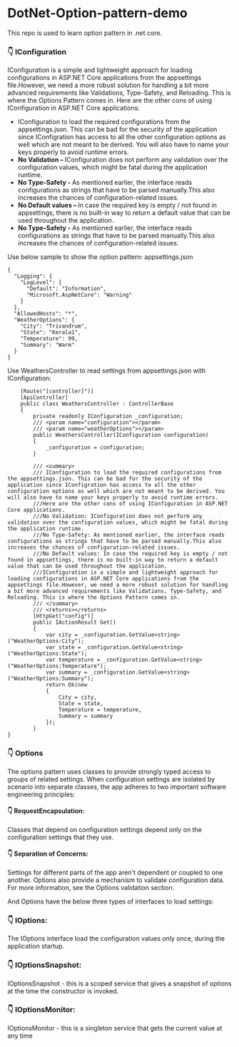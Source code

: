 # DotNet-Option-pattern-demo
This repo is used to learn option pattern in .net core.

### 👇 IConfiguration
IConfiguration is a simple and lightweight approach for loading configurations in ASP.NET Core applications from the appsettings file.However, we need a more robust solution for handling a bit more advanced requirements like Validations, Type-Safety, and Reloading. This is where the Options Pattern comes in.
Here are the other cons of using IConfiguration in ASP.NET Core applications:
<ul>
  <li>IConfiguration to load the required configurations from the appsettings.json. This can be bad for the security of the application since IConfigration has access to all the other configuration options as well which are not meant to be derived. You will also have to name your keys properly to avoid runtime errors.</li>
  <li><strong>No Validation – </strong>IConfiguration does not perform any validation over the configuration values, which might be fatal during the application runtime.</li>
  <li><strong>No Type-Safety - </strong>As mentioned earlier, the interface reads configurations as strings that have to be parsed manually.This also increases the chances of configuration-related issues.</li>
  <li><strong>No Default values – </strong>In case the required key is empty / not found in appsettings, there is no built-in way to return a default value that can be used throughout the application.</li>
  <li><strong>No Type-Safety - </strong>As mentioned earlier, the interface reads configurations as strings that have to be parsed manually.This also increases the chances of configuration-related issues.</li>
</ul>
Use below sample to show the option pattern:
appsettings.json

```
{
  "Logging": {
    "LogLevel": {
      "Default": "Information",
      "Microsoft.AspNetCore": "Warning"
    }
  },
  "AllowedHosts": "*",
  "WeatherOptions": {
    "City": "Trivandrum",
    "State": "Kerala1",
    "Temperature": 99,
    "Summary": "Warm"
  }
}
```
Use WeathersController to read settings from appsettings.json with IConfiguration:

```
    [Route("[controller]")]
    [ApiController]
    public class WeathersController : ControllerBase
    {
        private readonly IConfiguration _configuration;
        /// <param name="configuration"></param>
        /// <param name="weatherOptions"></param>
        public WeathersController(IConfiguration configuration)
        {
            _configuration = configuration;
        }

        /// <summary>
        /// IConfiguration to load the required configurations from the appsettings.json. This can be bad for the security of the application since IConfigration has access to all the other configuration options as well which are not meant to be derived. You will also have to name your keys properly to avoid runtime errors.
        ///Here are the other cons of using IConfiguration in ASP.NET Core applications.
        ///No Validation: IConfiguration does not perform any validation over the configuration values, which might be fatal during the application runtime.
        ///No Type-Safety: As mentioned earlier, the interface reads configurations as strings that have to be parsed manually.This also increases the chances of configuration-related issues.
        ///No Default values: In case the required key is empty / not found in appsettings, there is no built-in way to return a default value that can be used throughout the application.
        ///IConfiguration is a simple and lightweight approach for loading configurations in ASP.NET Core applications from the appsettings file.However, we need a more robust solution for handling a bit more advanced requirements like Validations, Type-Safety, and Reloading. This is where the Options Pattern comes in.
        /// </summary>
        /// <returns></returns>
        [HttpGet("config")]
        public IActionResult Get()
        {
            var city = _configuration.GetValue<string>("WeatherOptions:City");
            var state = _configuration.GetValue<string>("WeatherOptions:State");
            var temperature = _configuration.GetValue<string>("WeatherOptions:Temperature");
            var summary = _configuration.GetValue<string>("WeatherOptions:Summary");
            return Ok(new
            {
                City = city,
                State = state,
                Temperature = temperature,
                Summary = summary
            });
        }
}
```
### 👇 Options
The options pattern uses classes to provide strongly typed access to groups of related settings. When configuration settings are isolated by scenario into separate classes, the app adheres to two important software engineering principles:

#### 👇 RequestEncapsulation:
Classes that depend on configuration settings depend only on the configuration settings that they use.
#### 👇 Separation of Concerns:
Settings for different parts of the app aren't dependent or coupled to one another.
Options also provide a mechanism to validate configuration data. For more information, see the Options validation section.

And Options have the below three types of interfaces to load settings:
### 👇 IOptions:
The IOptions interface load the configuration values only once, during the application startup.
### 👇 IOptionsSnapshot:
IOptionsSnapshot - this is a scoped service that gives a snapshot of options at the time the constructor is invoked.
### 👇 IOptionsMonitor:
IOptionsMonitor - this is a singleton service that gets the current value at any time



